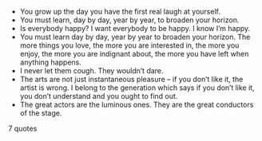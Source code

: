  - You grow up the day you have the first real laugh at yourself.
 - You must learn, day by day, year by year, to broaden your horizon.
 - Is everybody happy? I want everybody to be happy. I know I’m happy.
 - You must learn day by day, year by year to broaden your horizon. The more things you love, the more you are interested in, the more you enjoy, the more you are indignant about, the more you have left when anything happens.
 - I never let them cough. They wouldn’t dare.
 - The arts are not just instantaneous pleasure – if you don’t like it, the artist is wrong. I belong to the generation which says if you don’t like it, you don’t understand and you ought to find out.
 - The great actors are the luminous ones. They are the great conductors of the stage.

7 quotes
